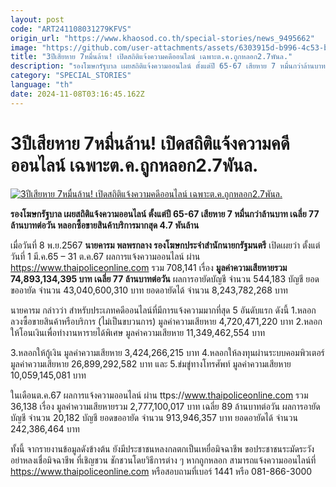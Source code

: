 ```yaml
---
layout: post
code: "ART241108031279KFVS"
origin_url: "https://www.khaosod.co.th/special-stories/news_9495662"
image: "https://github.com/user-attachments/assets/6303915d-b996-4c53-b2f5-ffa769afdb6a"
title: "3ปีเสียหาย 7หมื่นล้าน! เปิดสถิติแจ้งความคดีออนไลน์ เฉพาะต.ค.ถูกหลอก2.7พันล."
description: "รองโฆษกรัฐบาล เผยสถิติแจ้งความออนไลน์ ตั้งแต่ปี 65-67 เสียหาย 7 หมื่นกว่าล้านบาท เฉลี่ย 77 ล้านบาทต่อวัน หลอกซื้อขายสินค้าบริการมากสุด 4.7 พันล้าน"
category: "SPECIAL_STORIES"
language: "th"
date: 2024-11-08T03:16:45.162Z
---
```


# 3ปีเสียหาย 7หมื่นล้าน! เปิดสถิติแจ้งความคดีออนไลน์ เฉพาะต.ค.ถูกหลอก2.7พันล.

[![3ปีเสียหาย 7หมื่นล้าน! เปิดสถิติแจ้งความคดีออนไลน์ เฉพาะต.ค.ถูกหลอก2.7พันล.](https://www.khaosod.co.th/wpapp/uploads/2024/11/gov.jpg "3ปีเสียหาย 7หมื่นล้าน! เปิดสถิติแจ้งความคดีออนไลน์ เฉพาะต.ค.ถูกหลอก2.7พันล.")](https://www.khaosod.co.th/wpapp/uploads/2024/11/gov.jpg)

**รองโฆษกรัฐบาล เผยสถิติแจ้งความออนไลน์ ตั้งแต่ปี 65-67 เสียหาย 7 หมื่นกว่าล้านบาท เฉลี่ย 77 ล้านบาทต่อวัน หลอกซื้อขายสินค้าบริการมากสุด 4.7 พันล้าน**

เมื่อวันที่ 8 พ.ย.2567 **นายคารม พลพรกลาง รองโฆษกประจำสำนักนายกรัฐมนตรี** เปิดเผยว่า ตั้งแต่วันที่ 1 มี.ค.65 – 31 ต.ค.67 ผลการแจ้งความออนไลน์ ผ่าน https://www.thaipoliceonline.com รวม 708,141 เรื่อง **มูลค่าความเสียหายรวม 74,893,134,395 บาท เฉลี่ย 77 ล้านบาทต่อวัน** ผลการอายัดบัญชี จำนวน 544,183 บัญชี ยอด ขออายัด จำนวน 43,040,600,310 บาท ยอดอายัดได้ จำนวน 8,243,782,268 บาท

นายคารม กล่าวว่า สำหรับประเภทคดีออนไลน์ที่มีการแจ้งความมากที่สุด 5 อันดับแรก ดังนี้ 1.หลอกลวงซื้อขายสินค้าหรือบริการ (ไม่เป็นขบวนการ) มูลค่าความเสียหาย 4,720,471,220 บาท 2.หลอกให้โอนเงินเพื่อทำงานหารายได้พิเศษ มูลค่าความเสียหาย 11,349,462,554 บาท

3.หลอกให้กู้เงิน มูลค่าความเสียหาย 3,424,266,215 บาท 4.หลอกให้ลงทุนผ่านระบบคอมพิวเตอร์ มูลค่าความเสียหาย 26,899,292,582 บาท และ 5.ข่มขู่ทางโทรศัพท์ มูลค่าความเสียหาย 10,059,145,081 บาท

ในเดือนต.ค.67 ผลการแจ้งความออนไลน์ ผ่าน ttps://www.thaipoliceonline.com รวม 36,138 เรื่อง มูลค่าความเสียหายรวม 2,777,100,017 บาท เฉลี่ย 89 ล้านบาทต่อวัน ผลการอายัดบัญชี จำนวน 20,182 บัญชี ยอดขออายัด จำนวน 913,946,357 บาท ยอดอายัดได้ จำนวน 242,386,464 บาท

ทั้งนี้ จากรายงานข้อมูลดังข้างต้น ยังมีประชาชนหลงกลตกเป็นเหยื่อมิจฉาชีพ ขอประชาชนระมัดระวังอย่าหลงเชื่อมิจฉาชีพ ที่เชิญชวน ชักชวนโดยวิธีการต่าง ๆ หากถูกหลอก สามารถแจ้งความออนไลน์ที่ https://www.thaipoliceonline.com หรือสอบถามที่เบอร์ 1441 หรือ 081-866-3000